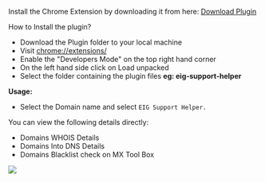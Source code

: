 Install the Chrome Extension by downloading it from here: <a href="https://github.com/anthony-fdes/eig-support-helper.git">Download Plugin</a>

How to Install the plugin?

<ul>
	<li>Download the Plugin folder to your local machine</li>
	<li>Visit <a href="chrome://extensions">chrome://extensions/</a> </li>
	<li>Enable the "Developers Mode" on the top right hand corner</li>
	<li>On the left hand side click on Load unpacked</li>
	<li>Select the folder containing the plugin files <b>eg: eig-support-helper</b></li>
</ul>


<b>Usage:</b>

* Select the Domain name and select `EIG Support Helper.`

You can view the following details directly:

<ul>
	<li>Domains WHOIS Details</li>
	<li>Domains Into DNS Details</li>
	<li>Domains Blacklist check on MX Tool Box</li>
</ul>

<img src="https://i.imgur.com/X1Juc0K.png">